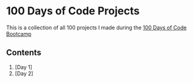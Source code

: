 # 100 Days of Code Projects

This is a collection of all 100 projects I made during the [100 Days of Code Bootcamp](https://www.udemy.com/course/100-days-of-code/)

## Contents

1. [Day 1]
2. [Day 2]
